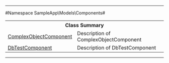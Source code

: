 - - -

#Namespace SampleApp\Models\Components#

<table class="title">
<tr><th colspan="2" class="title">Class Summary</th></tr>
<tr><td class="name"><a href="https://github.com/JeyDotC/Hirudo-docs/blob/master/sampleapp/models/components/complexobjectcomponent.html">ComplexObjectComponent</a></td><td class="description">Description of ComplexObjectComponent</td></tr>
<tr><td class="name"><a href="https://github.com/JeyDotC/Hirudo-docs/blob/master/sampleapp/models/components/dbtestcomponent.html">DbTestComponent</a></td><td class="description">Description of DbTestComponent</td></tr>
</table>

- - -

